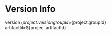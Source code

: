 # Version Info
version=${project.version}
groupId=${project.groupId}
artifactId=${project.artifactId}
